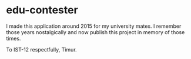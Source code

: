 # edu-contester
I made this application around 2015 for my university mates. I remember those years nostalgically and now publish this project in memory of those times.

To IST-12 respectfully,
Timur.
